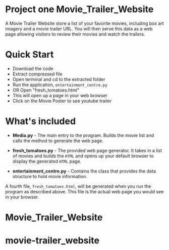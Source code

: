 # Project one Movie_Trailer_Website

A Movie Trailer Website store a list of your favorite movies, including box art imagery and a movie trailer URL. You will then serve this data as a web page allowing visitors to review their movies and watch the trailers.

# Quick Start

  - Download the code
  - Extract compressed file
  - Open terminal and cd to the extracted folder
  - Run the application, `entertainment_centre.py`
  - OR Open "fresh_tomatoes.html"
  - This will open up a page in your web browser
  - Click on the Movie Poster to see youtube trailer

# What's included




  - **Media.py** - The main entry to the program. Builds the movie list and calls the method to generate
   the web page.

  - **fresh_tomatoes.py** - The provided web page generator. It takes in a list of movies and builds the `HTML` and opens up
  your default browser to display the generated `HTML` page.


  - **entertainment_centre.py** - Contains the class that provides the data structure to hold movie information.
  
  A fourth file, `fresh_tomatoes.html`, will be generated when you run the program as described above. 
  This file is the actual web page you would see in your browser.

# Movie_Trailer_Website
# movie-trailer_website
